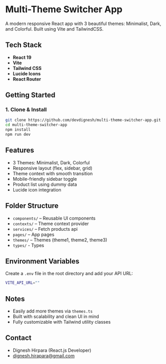 # Multi-Theme Switcher App

A modern responsive React app with 3 beautiful themes: Minimalist, Dark, and Colorful. Built using Vite and TailwindCSS.

## Tech Stack

- **React 19**
- **Vite**
- **Tailwind CSS**
- **Lucide Icons**
- **React Router**

## Getting Started

### 1. Clone & Install

```bash
git clone https://github.com/devdignesh/multi-theme-switcher-app.git
cd multi-theme-switcher-app
npm install
npm run dev
```

## Features
- 3 Themes: Minimalist, Dark, Colorful
- Responsive layout (flex, sidebar, grid)
- Theme context with smooth transition
- Mobile-friendly sidebar toggle
- Product list using dummy data
- Lucide icon integration

## Folder Structure
- `components/` – Reusable UI components
- `contexts/` – Theme context provider
- `services/` – Fetch products api
- `pages/` – App pages
- `themes/` – Themes (theme1, theme2, theme3)
- `types/` - Types

## Environment Variables
Create a `.env` file in the root directory and add your API URL:
```bash
VITE_API_URL=""
```

## Notes
- Easily add more themes via `themes.ts`
- Built with scalability and clean UI in mind
- Fully customizable with Tailwind utility classes

## Contact
- Dignesh Hirpara (React.js Developer)
- dignesh.hirapara@gmail.com


